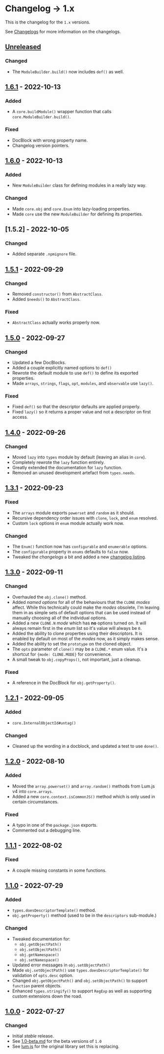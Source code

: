 # Changelog → 1.x

This is the changelog for the `1.x` versions.

See [Changelogs](index.md) for more information on the changelogs.

## [Unreleased]

### Changed
- The `ModuleBuilder.build()` now includes `def()` as well.

## [1.6.1] - 2022-10-13
### Added
- A `core.buildModule()` wrapper function that calls `core.ModuleBuilder.build()`.
### Fixed
- DocBlock with wrong property name.
- Changelog version pointers.

## [1.6.0] - 2022-10-13
### Added
- New `ModuleBuilder` class for defining modules in a really lazy way.
### Changed
- Made `core.obj` and `core.Enum` into lazy-loading properties.
- Made `core` use the new `ModuleBuilder` for defining its properties.

## [1.5.2] - 2022-10-05
### Changed
- Added separate `.npmignore` file.

## [1.5.1] - 2022-09-29
### Changed
- Removed `constructor()` from `AbstractClass`.
- Added `$needs()` to `AbstractClass`.
### Fixed
- `AbstractClass` actually works properly now.

## [1.5.0] - 2022-09-27
### Changed
- Updated a few DocBlocks.
- Added a couple explicitly named options to `def()`
- Rewrote the default module to use `def()` to define its exported properties.
- Made `arrays`, `strings`, `flags`, `opt`, `modules`, and `observable` use `lazy()`.
### Fixed
- Fixed `def()` so that the descriptor defaults are applied properly.
- Fixed `lazy()` so it returns a proper value and not a descriptor on first access.

## [1.4.0] - 2022-09-26
### Changed
- Moved `lazy` into `types` module by default (leaving an alias in `core`).
- Completely rewrote the `lazy` function entirely.
- Greatly extended the documentation for `lazy` function.
- Removed an unused development artefact from `types.needs`.

## [1.3.1] - 2022-09-23
### Fixed
- The `arrays` module exports `powerset` and `random` as it should.
- Recursive dependency order issues with `clone`, `lock`, and `enum` resolved.
- Custom `lock` options in `enum` module actually work now.
### Changed
- The `Enum()` function now has `configurable` and `enumerable` options.
- The `configurable` property in `enums` defaults to `false` now.
- Tweaked the *changelogs* a bit and added a new [changelog listing](index.md).

## [1.3.0] - 2022-09-11
### Changed
- Overhauled the `obj.clone()` method.
- Added *named options* for all of the behaviours that the `CLONE` *modes* affect.
  While this technically could make the *modes* obsolete, I'm leaving them in as
  simple sets of default options that can be used instead of manually choosing all
  of the individual options.
- Added a new `CLONE.N` *mode* which has **no** options turned on.
  It will always remain first in the *enum* list so it's value will always be `0`.
- Added the ability to clone properties using their descriptors.
  It is enabled by default on most of the *modes* now, as it simply makes sense.
- Added the ability to set the `prototype` on the cloned object.
- The `opts` parameter of `clone()` may be a `CLONE.*` enum value.
  It's a shortcut for `{mode: CLONE.MODE}` for convenience.
- A small tweak to `obj.copyProps()`, not important, just a cleanup.
### Fixed
- A reference in the DocBlock for `obj.getProperty()`.

## [1.2.1] - 2022-09-05
### Added
- `core.InternalObjectId#untag()`
### Changed
- Cleaned up the wording in a docblock, and updated a test to use `done()`.

## [1.2.0] - 2022-08-10
### Added
- Moved the `array.powerset()` and `array.random()` methods from Lum.js v4 into `core.arrays`.
- Added a new `core.context.isCommonJS()` method which is only used in certain circumstances.

### Fixed 
- A typo in one of the `package.json` exports.
- Commented out a debugging line.

## [1.1.1] - 2022-08-02
### Fixed
- A couple missing constants in some functions.

## [1.1.0] - 2022-07-29
### Added
- `types.doesDescriptorTemplate()` method.
- `obj.getProperty()` method (used to be in the `descriptors` sub-module.)
### Changed
- Tweaked documentation for:
  - `obj.getObjectPath()`
  - `obj.setObjectPath()`
  - `obj.getNamespace()`
  - `obj.setNamespace()`
- Updated error messages in `obj.setObjectPath()`
- Made `obj.setObjectPath()` use `types.doesDescriptorTemplate()` for validation of `opts.desc` option.
- Changed `obj.getObjectPath()` and `obj.setObjectPath()` to support `function` parent objects.
- Enhanced `types.stringify()` to support `RegExp` as well as supporting custom extensions down the road.

## [1.0.0] - 2022-07-27
### Changed
- Initial *stable* release.
- See [1.0-beta.md](1.0-beta.md) for the beta versions of `1.0`
- See [lum.js](https://github.com/supernovus/lum.js) for the original library set this is replacing.

[Unreleased]: https://github.com/supernovus/lum.core.js/compare/v1.6.1...HEAD
[1.6.1]: https://github.com/supernovus/lum.core.js/compare/v1.6.0...v1.6.1
[1.6.0]: https://github.com/supernovus/lum.core.js/compare/v1.5.1...v1.6.0
[1.5.1]: https://github.com/supernovus/lum.core.js/compare/v1.5.0...v1.5.1
[1.5.0]: https://github.com/supernovus/lum.core.js/compare/v1.4.0...v1.5.0
[1.4.0]: https://github.com/supernovus/lum.core.js/compare/v1.3.1...v1.4.0
[1.3.1]: https://github.com/supernovus/lum.core.js/compare/v1.3.0...v1.3.1
[1.3.0]: https://github.com/supernovus/lum.core.js/compare/v1.2.1...v1.3.0
[1.2.1]: https://github.com/supernovus/lum.core.js/compare/v1.2.0...v1.2.1
[1.2.0]: https://github.com/supernovus/lum.core.js/compare/v1.1.1...v1.2.0
[1.1.1]: https://github.com/supernovus/lum.core.js/compare/v1.1.0...v1.1.1
[1.1.0]: https://github.com/supernovus/lum.core.js/compare/v1.0.0...v1.1.0
[1.0.0]: https://github.com/supernovus/lum.core.js/releases/tag/v1.0.0
